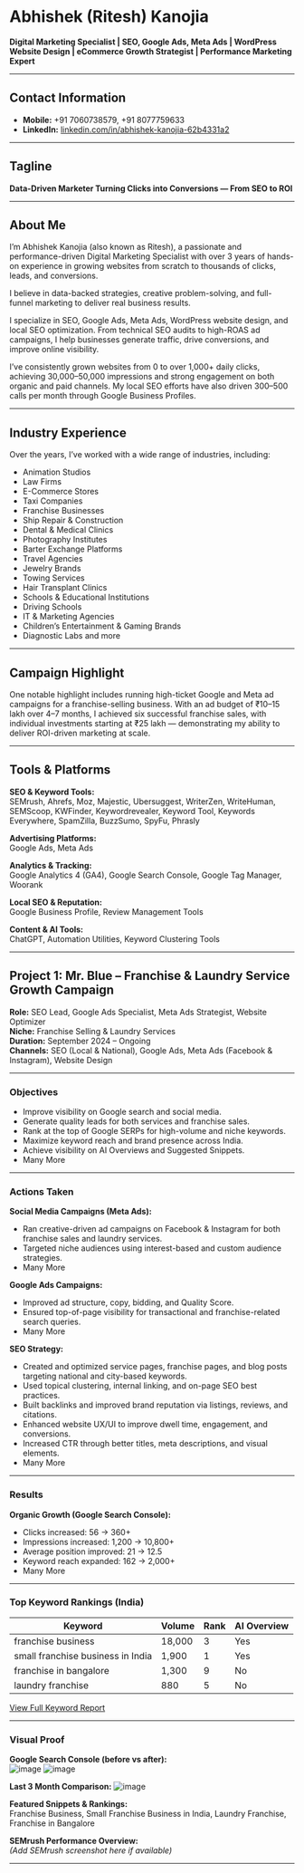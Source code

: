 # Abhishek (Ritesh) Kanojia

**Digital Marketing Specialist | SEO, Google Ads, Meta Ads | WordPress Website Design | eCommerce Growth Strategist | Performance Marketing Expert**

---

## Contact Information

- **Mobile:** +91 7060738579, +91 8077759633  
- **LinkedIn:** [linkedin.com/in/abhishek-kanojia-62b4331a2](https://www.linkedin.com/in/abhishek-kanojia-62b4331a2)

---

## Tagline

**Data-Driven Marketer Turning Clicks into Conversions — From SEO to ROI**

---

## About Me

I’m Abhishek Kanojia (also known as Ritesh), a passionate and performance-driven Digital Marketing Specialist with over 3 years of hands-on experience in growing websites from scratch to thousands of clicks, leads, and conversions.

I believe in data-backed strategies, creative problem-solving, and full-funnel marketing to deliver real business results.

I specialize in SEO, Google Ads, Meta Ads, WordPress website design, and local SEO optimization. From technical SEO audits to high-ROAS ad campaigns, I help businesses generate traffic, drive conversions, and improve online visibility.

I’ve consistently grown websites from 0 to over 1,000+ daily clicks, achieving 30,000–50,000 impressions and strong engagement on both organic and paid channels. My local SEO efforts have also driven 300–500 calls per month through Google Business Profiles.

---

## Industry Experience

Over the years, I’ve worked with a wide range of industries, including:

- Animation Studios  
- Law Firms  
- E-Commerce Stores  
- Taxi Companies  
- Franchise Businesses  
- Ship Repair & Construction  
- Dental & Medical Clinics  
- Photography Institutes  
- Barter Exchange Platforms  
- Travel Agencies  
- Jewelry Brands  
- Towing Services  
- Hair Transplant Clinics  
- Schools & Educational Institutions  
- Driving Schools  
- IT & Marketing Agencies  
- Children’s Entertainment & Gaming Brands  
- Diagnostic Labs and more

---

## Campaign Highlight

One notable highlight includes running high-ticket Google and Meta ad campaigns for a franchise-selling business. With an ad budget of ₹10–15 lakh over 4–7 months, I achieved six successful franchise sales, with individual investments starting at ₹25 lakh — demonstrating my ability to deliver ROI-driven marketing at scale.

---

## Tools & Platforms

**SEO & Keyword Tools:**  
SEMrush, Ahrefs, Moz, Majestic, Ubersuggest, WriterZen, WriteHuman, SEMScoop, KWFinder, Keywordrevealer, Keyword Tool, Keywords Everywhere, SpamZilla, BuzzSumo, SpyFu, Phrasly

**Advertising Platforms:**  
Google Ads, Meta Ads

**Analytics & Tracking:**  
Google Analytics 4 (GA4), Google Search Console, Google Tag Manager, Woorank

**Local SEO & Reputation:**  
Google Business Profile, Review Management Tools

**Content & AI Tools:**  
ChatGPT, Automation Utilities, Keyword Clustering Tools

---

## Project 1: Mr. Blue – Franchise & Laundry Service Growth Campaign

**Role:** SEO Lead, Google Ads Specialist, Meta Ads Strategist, Website Optimizer  
**Niche:** Franchise Selling & Laundry Services  
**Duration:** September 2024 – Ongoing  
**Channels:** SEO (Local & National), Google Ads, Meta Ads (Facebook & Instagram), Website Design  

---

### Objectives

- Improve visibility on Google search and social media.
- Generate quality leads for both services and franchise sales.
- Rank at the top of Google SERPs for high-volume and niche keywords.
- Maximize keyword reach and brand presence across India.
- Achieve visibility on AI Overviews and Suggested Snippets.
- Many More

---

### Actions Taken

**Social Media Campaigns (Meta Ads):**  
- Ran creative-driven ad campaigns on Facebook & Instagram for both franchise sales and laundry services.
- Targeted niche audiences using interest-based and custom audience strategies.
- Many More 

**Google Ads Campaigns:**  
- Improved ad structure, copy, bidding, and Quality Score.
- Ensured top-of-page visibility for transactional and franchise-related search queries.
- Many More 

**SEO Strategy:**  
- Created and optimized service pages, franchise pages, and blog posts targeting national and city-based keywords.
- Used topical clustering, internal linking, and on-page SEO best practices.
- Built backlinks and improved brand reputation via listings, reviews, and citations.
- Enhanced website UX/UI to improve dwell time, engagement, and conversions.
- Increased CTR through better titles, meta descriptions, and visual elements.
- Many More 

---

### Results

**Organic Growth (Google Search Console):**  
- Clicks increased: 56 → 360+  
- Impressions increased: 1,200 → 10,800+  
- Average position improved: 21 → 12.5  
- Keyword reach expanded: 162 → 2,000+
- Many More 

---

### Top Keyword Rankings (India)

| Keyword                           | Volume  | Rank  | AI Overview |
|-----------------------------------|---------|-------|-------------|
| franchise business                | 18,000  | 3     | Yes         |
| small franchise business in India | 1,900   | 1     | Yes         |
| franchise in bangalore            | 1,300   | 9     | No          |
| laundry franchise                 | 880     | 5     | No          |

[View Full Keyword Report](https://docs.google.com/spreadsheets/d/1kDtOSrE2rH2BzdVZrC7Gehcm4MCqN0w6NcthOizTl6c/edit?gid=0#gid=0)

---

### Visual Proof

**Google Search Console (before vs after):**  
![image](https://github.com/user-attachments/assets/bcde5f00-4140-4a3f-851a-564ecca31d01)
![image](https://github.com/user-attachments/assets/1fa1068d-002a-429b-98b5-d87438d4fa49)

**Last 3 Month Comparison:** 
![image](https://github.com/user-attachments/assets/421a9318-b809-4def-ae55-2de11278a4c6)




**Featured Snippets & Rankings:**  
Franchise Business, Small Franchise Business in India, Laundry Franchise, Franchise in Bangalore



**SEMrush Performance Overview:**  
*(Add SEMrush screenshot here if available)*

---

